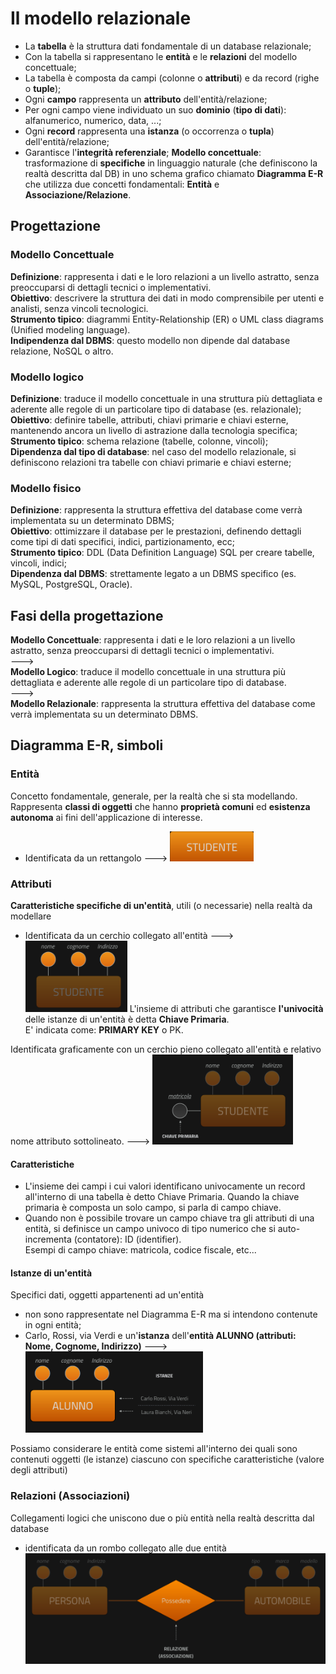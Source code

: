 # Il modello relazionale
* La **tabella** è la struttura dati fondamentale di un database relazionale;
* Con la tabella si rappresentano le **entità** e le **relazioni** del modello concettuale;
* La tabella è composta da campi (colonne o **attributi**) e da record (righe o **tuple**);
* Ogni **campo** rappresenta un **attributo** dell'entità/relazione;
* Per ogni campo viene individuato un suo **dominio** (**tipo di dati**): alfanumerico, numerico, data, ...;
* Ogni **record** rappresenta una **istanza** (o occorrenza o **tupla**) dell'entità/relazione;
* Garantisce l'**integrità referenziale**;
**Modello concettuale**: trasformazione di **specifiche** in linguaggio naturale (che definiscono la realtà descritta dal DB) in uno schema grafico chiamato **Diagramma E-R** che utilizza due concetti fondamentali: **Entità** e **Associazione/Relazione**.

## Progettazione
### Modello Concettuale
**Definizione**: rappresenta i dati e le loro relazioni a un livello astratto, senza preoccuparsi di dettagli tecnici o implementativi.  
**Obiettivo**: descrivere la struttura dei dati in modo comprensibile per utenti e analisti, senza vincoli tecnologici.  
**Strumento tipico**: diagrammi Entity-Relationship (ER) o UML class diagrams (Unified modeling language).  
**Indipendenza dal DBMS**: questo modello non dipende dal database relazione, NoSQL o altro.  
  
### Modello logico
**Definizione**: traduce il modello concettuale in una struttura più dettagliata e aderente alle regole di un particolare tipo di database (es. relazionale);  
**Obiettivo**: definire tabelle, attributi, chiavi primarie e chiavi esterne, mantenendo ancora un livello di astrazione dalla tecnologia specifica;  
**Strumento tipico**: schema relazione (tabelle, colonne, vincoli);  
**Dipendenza dal tipo di database**: nel caso del modello relazionale, si definiscono relazioni tra tabelle con chiavi primarie e chiavi esterne;  
  
### Modello fisico
**Definizione**: rappresenta la struttura effettiva del database come verrà implementata su un determinato DBMS;  
**Obiettivo**: ottimizzare il database per le prestazioni, definendo dettagli come tipi di dati specifici, indici, partizionamento, ecc;  
**Strumento tipico**: DDL (Data Definition Language) SQL per creare tabelle, vincoli, indici;  
**Dipendenza dal DBMS**: strettamente legato a un DBMS specifico (es. MySQL, PostgreSQL, Oracle).  
  
## Fasi della progettazione
**Modello Concettuale**: rappresenta i dati e le loro relazioni a un livello astratto, senza preoccuparsi di dettagli tecnici o implementativi.  
--->  
**Modello Logico**: traduce il modello concettuale in una struttura più dettagliata e aderente alle regole di un particolare tipo di database.  
--->  
**Modello Relazionale**: rappresenta la struttura effettiva del database come verrà implementata su un determinato DBMS.  
  
## Diagramma E-R, simboli
### Entità
Concetto fondamentale, generale, per la realtà che si sta modellando.  
Rappresenta **classi di oggetti** che hanno **proprietà comuni** ed **esistenza autonoma** ai fini dell'applicazione di interesse.
* Identificata da un rettangolo  --->  ![alt text](./img/image.png)
  
### Attributi
**Caratteristiche specifiche di un'entità**, utili (o necessarie) nella realtà da modellare
* Identificata da un cerchio collegato all'entità  --->  ![alt text](./img/image-1.png)
L'insieme di attributi che garantisce **l'univocità** delle istanze di un'entità è detta **Chiave Primaria**.  
E' indicata come: **PRIMARY KEY** o PK.  
  
Identificata graficamente con un cerchio pieno collegato all'entità e relativo nome attributo sottolineato.  --->  ![alt text](./img/image-2.png)  
  
#### Caratteristiche
* L'insieme dei campi i cui valori identificano univocamente un record all'interno di una tabella è detto Chiave Primaria. Quando la chiave primaria è composta un solo campo, si parla di campo chiave.
* Quando non è possibile trovare un campo chiave tra gli attributi di una entità, si definisce un campo univoco di tipo numerico che si auto-incrementa (contatore): ID (identifier).  
Esempi di campo chiave: matricola, codice fiscale, etc...  
   
#### Istanze di un'entità
Specifici dati, oggetti appartenenti ad un'entità
* non sono rappresentate nel Diagramma E-R ma si intendono contenute in ogni entità;
* Carlo, Rossi, via Verdi e un'**istanza** dell'**entità ALUNNO (attributi: Nome, Cognome, Indirizzo)**  --->  ![alt text](./img/image-3.png)  
  
Possiamo considerare le entità come sistemi all'interno dei quali sono contenuti oggetti (le istanze) ciascuno con specifiche caratteristiche (valore degli attributi)  
   
### Relazioni (Associazioni)
Collegamenti logici che uniscono due o più entità nella realtà descritta dal database
* identificata da un rombo collegato alle due entità
![alt text](./img/image-4.png)